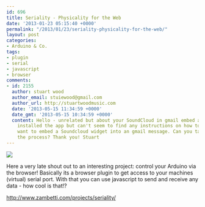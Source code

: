 ```yaml
---
id: 696
title: Seriality - Physicality for the Web
date: '2013-01-23 05:15:40 +0000'
permalink: "/2013/01/23/seriality-physicality-for-the-web/"
layout: post
categories:
- Arduino & Co.
tags:
- plugin
- serial
- javascript
- browser
comments:
- id: 2155
  author: stuart wood
  author_email: stuiewood@gmail.com
  author_url: http://stuartwoodmusic.com
  date: '2013-05-15 11:34:59 +0000'
  date_gmt: '2013-05-15 10:34:59 +0000'
  content: Hello - unrelated but about your SoundCloud in gmail embed app - I have
    installed the app but can't seem to find any instructions on how to use it? I
    want to embed a Soundcloud widget into an gmail message. Can you talk me through
    the process? Thank you! Stuart
---
```

![](http://www.zambetti.com/projects/seriality/images/diagram.jpg)

Here a very late shout out to an interesting project: control your Arduino via the browser! Basically its a browser plugin to get access to your machines (virtual) serial port. With that you can use javascript to send and receive any data - how cool is that!?

<http://www.zambetti.com/projects/seriality/>